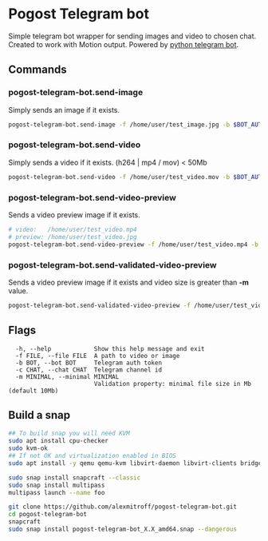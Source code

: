 # Pogost Telegram bot

Simple telegram bot wrapper for sending images and video to chosen chat. Created to work with Motion output.
Powered by [python telegram bot](https://github.com/python-telegram-bot/python-telegram-bot).


## Commands
### pogost-telegram-bot.send-image
Simply sends an image if it exists.
```bash
pogost-telegram-bot.send-image -f /home/user/test_image.jpg -b $BOT_AUTH -c $CHANNEL_ID
```
### pogost-telegram-bot.send-video
Simply sends a video if it exists. (h264 | mp4 / mov) < 50Mb
```bash
pogost-telegram-bot.send-video -f /home/user/test_video.mov -b $BOT_AUTH -c $CHANNEL_ID
```
### pogost-telegram-bot.send-video-preview
Sends a video preview image if it exists.
```bash
# video:   /home/user/test_video.mp4
# preview: /home/user/test_video.jpg
pogost-telegram-bot.send-video-preview -f /home/user/test_video.mp4 -b $BOT_AUTH -c $CHANNEL_ID
```
### pogost-telegram-bot.send-validated-video-preview
Sends a video preview image if it exists and video size is greater than **-m** value.
```bash
pogost-telegram-bot.send-validated-video-preview -f /home/user/test_video.mp4 -b $BOT_AUTH -c $CHANNEL_ID -m 25
```


## Flags
```
  -h, --help            Show this help message and exit
  -f FILE, --file FILE  A path to video or image
  -b BOT, --bot BOT     Telegram auth token
  -c CHAT, --chat CHAT  Telegram channel id
  -m MINIMAL, --minimal MINIMAL
                        Validation property: minimal file size in Mb (default 10Mb)
```

## Build a snap

```bash
## To build snap you will need KVM
sudo apt install cpu-checker
sudo kvm-ok
## If not OK and virtualization enabled in BIOS
sudo apt install -y qemu qemu-kvm libvirt-daemon libvirt-clients bridge-utils virt-manager

sudo snap install snapcraft --classic
sudo snap install multipass
multipass launch --name foo

git clone https://github.com/alexmitroff/pogost-telegram-bot.git
cd pogost-telegram-bot
snapcraft
sudo snap install pogost-telegram-bot_X.X_amd64.snap --dangerous
```